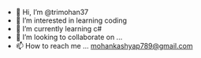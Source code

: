 - 👋 Hi, I’m @trimohan37
- 👀 I’m interested in learning coding 
- 🌱 I’m currently learning c#
- 💞️ I’m looking to collaborate on ...
- 📫 How to reach me ... mohankashyap789@gmail.com

<!---
trimohan37/trimohan37 is a ✨ special ✨ repository because its `README.md` (this file) appears on your GitHub profile.
You can click the Preview link to take a look at your changes.
--->
